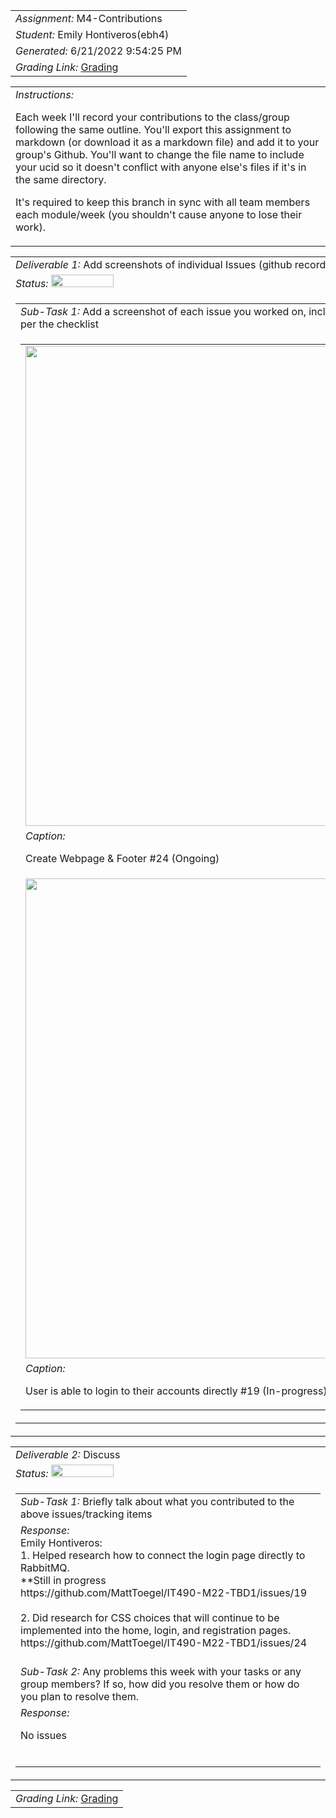 <table><tr><td> <em>Assignment: </em> M4-Contributions</td></tr>
<tr><td> <em>Student: </em> Emily Hontiveros(ebh4)</td></tr>
<tr><td> <em>Generated: </em> 6/21/2022 9:54:25 PM</td></tr>
<tr><td> <em>Grading Link: </em> <a rel="noreferrer noopener" href="https://learn.ethereallab.app/homework/IT490-450-M22/m4-contributions/grade/ebh4" target="_blank">Grading</a></td></tr></table>
<table><tr><td> <em>Instructions: </em> <p>Each week I&#39;ll record your contributions to the class/group following the same outline.
You&#39;ll export this assignment to markdown (or download it as a markdown file) and add it to your group&#39;s Github.
You&#39;ll want to change the file name to include your ucid so it doesn&#39;t conflict with anyone else&#39;s files if it&#39;s in the same directory.</p>
<p>It&#39;s required to keep this branch in sync with all team members each module/week (you shouldn&#39;t cause anyone to lose their work).
 </p>
</td></tr></table>
<table><tr><td> <em>Deliverable 1: </em> Add screenshots of individual Issues (github recorded topics) that you worked on this week </td></tr><tr><td><em>Status: </em> <img width="100" height="20" src="http://via.placeholder.com/400x120/009955/fff?text=Complete"></td></tr>
<tr><td><table><tr><td> <em>Sub-Task 1: </em> Add a screenshot of each issue you worked on, include the link, and the status of the issue per the checklist</td></tr>
<tr><td><table><tr><td><img width="768px" src="https://user-images.githubusercontent.com/72458226/174925959-84b9da63-b7bf-4258-8e4e-ec35b642547c.png"/></td></tr>
<tr><td> <em>Caption:</em> <p>Create Webpage &amp; Footer #24 (Ongoing)<br></p>
</td></tr>
<tr><td><img width="768px" src="https://user-images.githubusercontent.com/72458226/174926211-7a76d94b-ac0b-468a-ac45-9dd4a72ec882.png"/></td></tr>
<tr><td> <em>Caption:</em> <p>User is able to login to their accounts directly #19 (In-progress)<br></p>
</td></tr>
</table></td></tr>
</table></td></tr>
<table><tr><td> <em>Deliverable 2: </em> Discuss </td></tr><tr><td><em>Status: </em> <img width="100" height="20" src="http://via.placeholder.com/400x120/009955/fff?text=Complete"></td></tr>
<tr><td><table><tr><td> <em>Sub-Task 1: </em> Briefly talk about what you contributed to the above issues/tracking items</td></tr>
<tr><td> <em>Response:</em> <div>Emily Hontiveros:</div><div>1. Helped research how to connect the login page directly to RabbitMQ.<br>**Still in progress</div><div>https://github.com/MattToegel/IT490-M22-TBD1/issues/19</div><div><br></div><div>2. Did research for CSS choices that will continue to be<br>implemented into the home, login, and registration pages.</div><div>https://github.com/MattToegel/IT490-M22-TBD1/issues/24</div><br></td></tr>
<tr><td> <em>Sub-Task 2: </em> Any problems this week with your tasks or any group members? If so, how did you resolve them or how do you plan to resolve them.</td></tr>
<tr><td> <em>Response:</em> <p>No issues<br></p><br></td></tr>
</table></td></tr>
<table><tr><td><em>Grading Link: </em><a rel="noreferrer noopener" href="https://learn.ethereallab.app/homework/IT490-450-M22/m4-contributions/grade/ebh4" target="_blank">Grading</a></td></tr></table>